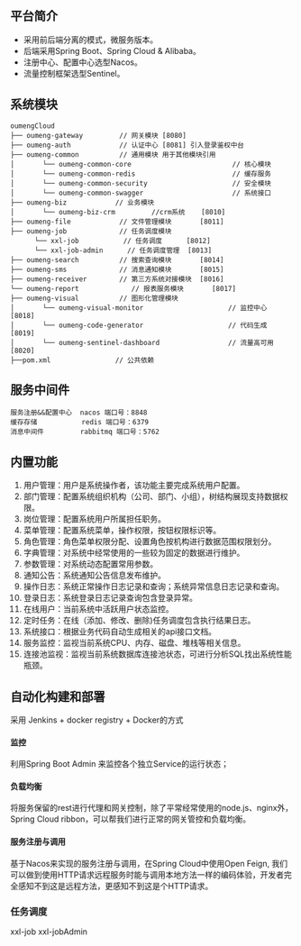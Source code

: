 ## 平台简介

* 采用前后端分离的模式，微服务版本。
* 后端采用Spring Boot、Spring Cloud & Alibaba。
* 注册中心、配置中心选型Nacos。
* 流量控制框架选型Sentinel。


## 系统模块

~~~
oumengCloud     
├── oumeng-gateway         // 网关模块 [8080]
├── oumeng-auth            // 认证中心 [8081] 引入登录鉴权中台
├── oumeng-common          // 通用模块 用于其他模块引用
│       └── oumeng-common-core                         // 核心模块
│       └── oumeng-common-redis                        // 缓存服务
│       └── oumeng-common-security                     // 安全模块
│       └── oumeng-common-swagger                      // 系统接口
├── oumeng-biz            // 业务模块
│       └── oumeng-biz-crm         //crm系统    [8010] 
├── oumeng-file            // 文件管理模块       [8011]
├── oumeng-job             // 任务调度模块 
      └── xxl-job           // 任务调度      [8012]
      └── xxl-job-admin      // 任务调度管理  [8013] 
├── oumeng-search          // 搜索查询模块       [8014]
├── oumeng-sms             // 消息通知模块       [8015]
├── oumeng-receiver        // 第三方系统对接模块  [8016]
└── oumeng-report             // 报表服务模块       [8017]
├── oumeng-visual          // 图形化管理模块
│       └── oumeng-visual-monitor                     // 监控中心 [8018]
│       └── oumeng-code-generator                     // 代码生成 [8019]
│       └── oumeng-sentinel-dashboard                 // 流量高可用 [8020]
├──pom.xml                // 公共依赖
~~~

## 服务中间件

~~~
服务注册&&配置中心  nacos 端口号：8848
缓存存储           redis 端口号：6379
消息中间件         rabbitmq 端口号：5762
~~~

## 内置功能

1.  用户管理：用户是系统操作者，该功能主要完成系统用户配置。
2.  部门管理：配置系统组织机构（公司、部门、小组），树结构展现支持数据权限。
3.  岗位管理：配置系统用户所属担任职务。
4.  菜单管理：配置系统菜单，操作权限，按钮权限标识等。
5.  角色管理：角色菜单权限分配、设置角色按机构进行数据范围权限划分。
6.  字典管理：对系统中经常使用的一些较为固定的数据进行维护。
7.  参数管理：对系统动态配置常用参数。
8.  通知公告：系统通知公告信息发布维护。
9.  操作日志：系统正常操作日志记录和查询；系统异常信息日志记录和查询。
10. 登录日志：系统登录日志记录查询包含登录异常。
11. 在线用户：当前系统中活跃用户状态监控。
12. 定时任务：在线（添加、修改、删除)任务调度包含执行结果日志。
13. 系统接口：根据业务代码自动生成相关的api接口文档。
14. 服务监控：监视当前系统CPU、内存、磁盘、堆栈等相关信息。
15. 连接池监视：监视当前系统数据库连接池状态，可进行分析SQL找出系统性能瓶颈。

## 自动化构建和部署

采用 Jenkins + docker registry + Docker的方式


#### 监控
利用Spring Boot Admin 来监控各个独立Service的运行状态；

#### 负载均衡
将服务保留的rest进行代理和网关控制，除了平常经常使用的node.js、nginx外，Spring Cloud ribbon，可以帮我们进行正常的网关管控和负载均衡。

#### 服务注册与调用
基于Nacos来实现的服务注册与调用，在Spring Cloud中使用Open Feign, 我们可以做到使用HTTP请求远程服务时能与调用本地方法一样的编码体验，开发者完全感知不到这是远程方法，更感知不到这是个HTTP请求。

### 任务调度
xxl-job  xxl-jobAdmin

